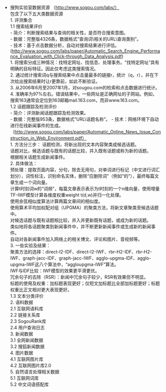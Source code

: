 - 搜狗实验室数据资源 （http://www.sogou.com/labs/）  
		包含了以下五大类数据资源  
			1. 评测集合   
					1.1 搜索结果评价   
				 - 简介：判断搜索结果与查询的相关性，是否符合搜索意图。  
				 - 数据：完整版4326条，数据格式“查询词\相关的URL\查询类别”。  
				 - 技术：基于点击数据分析，自动对搜索结果进行评估。(http://www.sogou.com/labs/paper/Automatic_Search_Engine_Performance_Evaluation_with_Click-through_Data_Analysis.pdf)   
						1. 将搜索分成三种情况：找特定网址、找信息、处理事务。“找特定网址”具有明确的目标特征。因此仅考虑这类搜索情况。  
						2. 通过统计搜索词q与搜索结果中点击量最多的链接r，统计（q，r），并在下次给出搜索结果时让r更靠前，如此不断验证。  
						3. 从2006年6月至2007年1月，对sougou.com的检索和点击数据进行统计。  
						4. 准确率为97%左右。错误结果中，一些网址是正确网址的子网站。例如，搜索163通常会定位到163邮箱mail.163.com，而非www.163.com。        
				1.2 话题跟踪及检测评价   
			- 简介：评测新闻话题跟踪及检测效果。  
			- 数据：完整版953条，数据格式“URL\话题名称”。
			- 技术：网络环境下自动进行在线新闻事件的生成。（http://www.sogou.com/labs/paper/Automatic_Online_News_Issue_Construction_in_Web_Environment.pdf）    
				1. 方法分三步：
					话题检测，将新出现的文本内容聚类成候选话题。  
					话题对比，候选话题与既有的话题比较，并入既有话题或称为新的话题。  
					根据相关话题生成新闻事件。  
				2. 具体做法：   
					预处理：提取页面内容，分句，除去无用句，对单词进行标记（中文进行词汇划分），词性标注，识别命名实体，删除“应删除词”（例如“的”），最终每篇文章生成一个词向量。  
					计算t时刻词w的“词频”，每篇文章表示表示为t时刻的一个n维向量，使用增量TF-IWF模型计算各维度权重weight t(d,w)并归一化处理。  
					使用余弦相似度算法计算两篇文章间的相似度。  
					使用算术平均加权配对组（UPGMA）的聚类方法，将新文章聚类至候选话题中。    
					对候选话题与既有话题相比较，并入并更新既有话题，或成为新的话题。  
					类似地将各话题聚类到新闻事件中，并不断更新新闻事件或生成新的新闻事件。    
					自动对各新闻事件加入网络上的相关博文、评论和图片、音视频等。    
				3. 一些实验及结果：  
					聚类方法的选择：direct-I2-IDF、direct-I2-IWF、rbr-H2-IDF、rbr-H2-IWF、graph-jacc-IDF、graph-jacc-IWF、agglo-upgma-IDF、agglo-upgma-IWF这八个算法中，“aggloupgma-IWF”算法。  
					IWF与IDF比较：IWF模型的效果更平滑更优。  
					冗余句子的去除（RSR）：新闻中冗余句子较少，RSR有效果但不明显。  
					标题的使用及权重：加标题表现更好；仅短文加标题比全部加标题更好；标题权重比正文相对更大表现更好。    
				1.3 文本分类评价   
		 2. 语料数据  
				2.1 互联网语料库  
				2.2 链接关系库  
				2.3 SogouRank库  
				2.4 用户查询日志  
		 3. 新闻数据  
				3.1 全网新闻数据  
				3.2 搜狐新闻数据  
		 4. 图片数据  
				4.1 互联网图片库  
				4.2 互联网图片库2.0  
		 5. 自然语言处理相关数据  
				5.1 互联网词库  
				5.2 中文词语搭配库  
